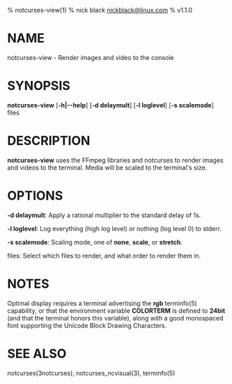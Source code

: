 % notcurses-view(1)
% nick black <nickblack@linux.com>
% v1.1.0

# NAME

notcurses-view - Render images and video to the console

# SYNOPSIS

**notcurses-view** [**-h|--help**] [**-d delaymult**] [**-l loglevel**] [**-s scalemode**] files

# DESCRIPTION

**notcurses-view** uses the FFmpeg libraries and notcurses to render images
and videos to the terminal. Media will be scaled to the terminal's size.

# OPTIONS

**-d delaymult**: Apply a rational multiplier to the standard delay of 1s.

**-l loglevel**: Log everything (high log level) or nothing (log level 0) to stderr.

**-s scalemode**: Scaling mode, one of **none**, **scale**, or **stretch**.

files: Select which files to render, and what order to render them in.

# NOTES
Optimal display requires a terminal advertising the **rgb** terminfo(5)
capability, or that the environment variable **COLORTERM** is defined to
**24bit** (and that the terminal honors this variable), along with a good
monospaced font supporting the Unicode Block Drawing Characters.

# SEE ALSO
notcurses(3notcurses), notcurses_ncvisual(3), terminfo(5)
